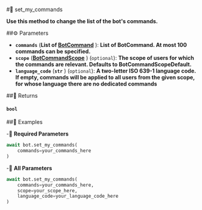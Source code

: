 #🔧 set_my_commands

**Use this method to change the list of the bot's commands.**

##⚙️ Parameters

- **`commands`** (**List of [BotCommand](../types/BotCommand.md)** ): **List of BotCommand. At most 100 commands can be specified.**
- **`scope`** (**[BotCommandScope](../types/BotCommandScope.md)** ) (`optional`): **The scope of users for which the commands are relevant.
Defaults to BotCommandScopeDefault.**
- **`language_code`** (**`str`** ) (`optional`): **A two-letter ISO 639-1 language code. If empty,
commands will be applied to all users from the given scope,
for whose language there are no dedicated commands**

##📲 Returns

#### `bool`

##📀 Examples

-🪫 **Required Parameters**

```python
await bot.set_my_commands(
    commands=your_commands_here
)
```

-🔋 **All Parameters**

```python
await bot.set_my_commands(
    commands=your_commands_here,
    scope=your_scope_here,
    language_code=your_language_code_here
)
```
